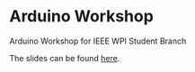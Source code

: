 # Arduino Workshop
Arduino Workshop for IEEE WPI Student Branch

The slides can be found [here](https://docs.google.com/presentation/d/1Z3BD5NFHyofFpUJxi6u2fgyNivNd-dPaZWOq7u1kzlo/edit?usp=sharing).
